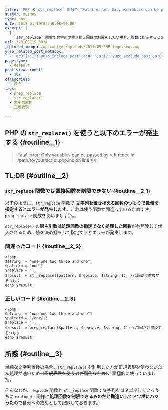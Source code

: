```yaml
---
title: 'PHP の`str_replace` 関数で “Fatal error: Only variables can be passed by reference in “エラー'
author: KEINOS
type: post
date: 2018-01-19T06:40:08+00:00
excerpt: |
  |
    `str_replace` 関数で文字列の置き換え回数の制限をしたい場合、引数に指定するとエラーが発生します。`preg_replace`関数を使いましょう。`str_replace()`の第４引数は処理回数の指定でなく処理した回数が参照渡しで代入されるため、値を決め打ちして指定するとエラーが発生します。
url: /20180119_3034
featured_image: /wp-content/uploads/2017/05/PHP-logo.svg.png
yuzo_related_post_metabox:
  - 'a:3:{s:17:"yuzo_include_post";s:0:"";s:17:"yuzo_exclude_post";s:0:"";s:21:"yuzo_disabled_related";N;}'
page_type:
  - default
post_views_count:
  - 308
categories:
  - PHP
tags:
  - preg_replace
  - str_replace()
  - 文字列置換
  - 正規表現

---
```

## PHP の `str_replace()` を使うと以下のエラーが発生する {#outline__1}

> Fatal error: Only variables can be passed by reference in /path/to/your/script.php.inc on line XX 

## TL;DR {#outline__2}

### `str_replace` 関数では置換回数を制限できない {#outline__2_1}

以下のように、`str_replace` 関数で **文字列を置き換える回数のつもりで数値を指定するとエラーが発生します**。これは使う関数が間違っているためです。 `preg_replace` 関数を使いましょう。

`str_replace()` の**第４引数は処理回数の指定でなく処理した回数**が参照渡しで代入されるため、値を決め打ちして指定するとエラーが発生します。

### 間違ったコード {#outline__2_2}

    <?php
    $string  = "one one two three and one";
    $pattern = 'one';
    $replace = '';
    $result  = str_replace($pattern, $replace, $string, 1); //1回だけ置換するつもり
    echo $result;
    

### 正しいコード {#outline__2_3}

    <?php
    $string  = "one one two three and one";
    $pattern = '/one/';
    $replace = '';
    $result  = preg_replace($pattern, $replace, $string, 1); //1回だけ置換するつもり
    echo $result;
    

## 所感 {#outline__3}

単純な文字列置換の場合、`str_replace()` を利用した方が正規表現を使わないぶん処理が速いため<del>（正規表現を使うのが面倒なため）</del>、積極的に使っていました。

そんななか、 `explode` 関数と `str_replace` 関数で文字列をゴネゴネしているうちに `explode()` 同様に**処理回数を制限できるものだと勘違いしてドツボにハマった**ので自分への戒めとして記録しておきます。